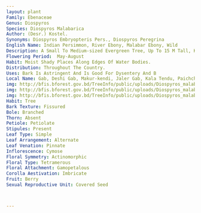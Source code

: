 ```yaml
---
layout: plant
Family: Ebenaceae
Genus: Diospyros
Species: Diospyros Malabarica
Author: (Desr.) Kostel.
Synonyms: Diospyros Embryopteris Pers., Diospyros Peregrina 
English Name: Indian Persimmon, River Ebony, Malabar Ebony, Wild
Description: A Small To Medium-sized Evergreen Tree, Up To 15 M Tall, Knotty And Warty Trunk And Bushy Crown, Bark Blackish-brown With Many White Blotches, Blaze Deep Red, Fibrous. Leaves Simple, Alternate, 10-20 Ã— 3-6 Cm, Narrowly Oblong, Base Obtuse, Rounded, Truncate Or Slightly Cuneate, Apex Acute, Obtuse Or Rounded, Glabrous On Both Surfaces, Petioles Up To 1.0-1.5 Cm Long, Glabrous. Flowers Unisexual, 4-merous, Whitish In Short Axillary Cymes, Scented. Calyx 4-lobed, Divided To Middle, Broadly Campanulate, Persistent. Corolla 4-lobed, Divided To A Quarter, Urceolate Or Ovoid, 7-15 Mm Long. Male Flowers In 2-7 Flowered Cymes, Shortly Pedunculate, Rusty Pubescent, Stamens 24-64, Sericeous. Female Flowers Solitary Or Rarely Up To 5-flowered, Subsessile, Larger Than The Male Ones, Peduncles Stout, Pubescent, Ovary Ovoid, 8-12 Locular, Style 4, Stigmas 8, With 4-12 Staminodes.Fruit A Globose Berry, C 5 Cm Across, Yellowish When Ripe. Seeds 5-8, Compressed, Embedded In A Glutinous Pulp.
Flowering Period:  May-August
Habit: Moist Shady Places Along Edges Of Water Bodies.
Distribution: Throughout The Country.
Uses: Bark Is Astringent And Is Good For Dysentery And B
Local Name: Gab, Deshi Gab, Makur-kendi, Jaler Gab, Kala Tendu, Paichcha Gab, 
img: http://bfis.bforest.gov.bd/TreeInfo/public/uploads/Diospyros_malabarica.gif
img: http://bfis.bforest.gov.bd/TreeInfo/public/uploads/Diospyros_malabarica1.JPG
img: http://bfis.bforest.gov.bd/TreeInfo/public/uploads/Diospyros_malabarica2.jpg
Habit: Tree
Bark Texture: Fissured
Bole: Branched
Thorn: Absent
Petiole: Petiolate
Stipules: Present
Leaf Type: Simple
Leaf Arrangement: Alternate
Leaf Venation: Pinnate
Inflorescence: Cymose
Floral Symmetry: Actinomorphic
Floral Type: Tetramerous
Floral Attachment: Gamopetalous
Corolla Aestivation: Imbricate
Fruit: Berry
Sexual Reproductive Unit: Covered Seed



---
```


